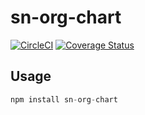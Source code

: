 # sn-org-chart

[![CircleCI](https://circleci.com/gh/qlik-oss/sn-org-chart.svg?style=svg)](https://circleci.com/gh/qlik-oss/sn-org-chart)
[![Coverage Status](https://coveralls.io/repos/github/qlik-oss/sn-org-chart/badge.svg)](https://coveralls.io/github/qlik-oss/sn-org-chart)

## Usage

```js
npm install sn-org-chart
```
